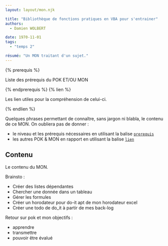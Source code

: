 ```yaml
---
layout: layout/mon.njk

title: "Bibliothèque de fonctions pratiques en VBA pour s'entrainer"
authors:
  - Damien WOLBERT

date: 1970-11-01
tags: 
  - "temps 2"

résumé: "Un MON traitant d'un sujet."
---
```


{% prerequis %}

Liste des prérequis du POK ET/OU MON

{% endprerequis %}
{% lien %}

Les lien utiles pour la compréhension de celui-ci.

{% endlien %}

Quelques phrases permettant de connaître, sans jargon ni blabla, le contenu de ce MON. On oubliera pas de donner :

- le niveau et les prérequis nécessaires en utilisant la balise [`prerequis`](/cs/contribuer-au-site/#prerequis)
- les autres POK & MON en rapport en utilisant la balise [`lien`](/cs/contribuer-au-site/#lien)

## Contenu

Le contenu du MON.

Brainsto : 
- Créer des listes dépendantes
- Chercher une donnée dans un tableau
- Gérer les formules
- Créer un horodateur pour do-it apt de mon horodateur excel
- Créer une todo de do_it à partir de mes back-log

Retour sur pok et mon
objectifs :
- apprendre
- transmettre
- pouvoir être évalué